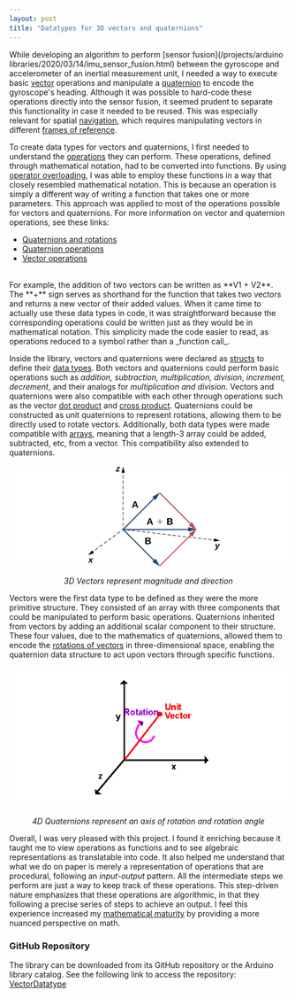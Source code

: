 ```yaml
---
layout: post
title: "Datatypes for 3D vectors and quaternions"
---
```


While developing an algorithm to perform [sensor fusion](/projects/arduino libraries/2020/03/14/imu_sensor_fusion.html) between the gyroscope and accelerometer of an inertial measurement unit, I needed a way to execute basic [vector](https://es.wikipedia.org/wiki/Vector) operations and manipulate a [quaternion](https://en.wikipedia.org/wiki/Quaternion) to encode the gyroscope's heading. Although it was possible to hard-code these operations directly into the sensor fusion, it seemed prudent to separate this functionality in case it needed to be reused. This was especially relevant for spatial [navigation](https://en.wikipedia.org/wiki/Navigation), which requires manipulating vectors in different [frames of reference](https://en.wikipedia.org/wiki/Frame_of_reference). 

To create data types for vectors and quaternions, I first needed to understand the [operations](https://en.wikipedia.org/wiki/Operation_(mathematics)) they can perform. These operations, defined through mathematical notation, had to be converted into functions. By using [operator overloading](https://www.geeksforgeeks.org/operator-overloading-cpp/), I was able to employ these functions in a way that closely resembled mathematical notation. This is because an operation is simply a different way of writing a function that takes one or more parameters. This approach was applied to most of the operations possible for vectors and quaternions. For more information on vector and quaternion operations, see these links:

- [Quaternions and rotations](http://danceswithcode.net/engineeringnotes/quaternions/quaternions.html)
- [Quaternion operations](http://graphics.stanford.edu/courses/cs348a-17-winter/Papers/quaternion.pdf)  
- [Vector operations](http://emweb.unl.edu/Math/mathweb/vectors/vectors.html)

<br>
For example, the addition of two vectors can be written as **V1 + V2**. The **+** sign serves as shorthand for the function that takes two vectors and returns a new vector of their added values. When it came time to actually use these data types in code, it was straightforward because the corresponding operations could be written just as they would be in mathematical notation. This simplicity made the code easier to read, as operations reduced to a symbol rather than a _function call_. 

Inside the library, vectors and quaternions were declared as [structs](https://cplusplus.com/doc/tutorial/structures/) to define their [data types](https://en.wikipedia.org/wiki/Data_type). Both vectors and quaternions could perform basic operations such as _addition, subtraction, multiplication, division, increment, decrement_, and their analogs for _multiplication and division_. Vectors and quaternions were also compatible with each other through operations such as the vector [dot product](https://en.wikipedia.org/wiki/Dot_product) and [cross product](https://en.wikipedia.org/wiki/Cross_product). Quaternions could be constructed as unit quaternions to represent rotations, allowing them to be directly used to rotate vectors. Additionally, both data types were made compatible with [arrays](https://cplusplus.com/doc/tutorial/arrays/), meaning that a length-3 array could be added, subtracted, etc, from a vector. This compatibility also extended to quaternions.

![image](/img/imu-filter/vectors.jpg)
<p align="center"><i>3D Vectors represent magnitude and direction</i></p>

Vectors were the first data type to be defined as they were the more primitive structure. They consisted of an array with three components that could be manipulated to perform basic operations. Quaternions inherited from vectors by adding an additional scalar component to their structure. These four values, due to the mathematics of quaternions, allowed them to encode the [rotations of vectors](https://en.wikipedia.org/wiki/Quaternions_and_spatial_rotation) in three-dimensional space, enabling the quaternion data structure to act upon vectors through specific functions.

![image](/img/imu-filter/quaternion.png)
<p align="center"><i>4D Quaternions represent an axis of rotation and rotation angle</i></p>

Overall, I was very pleased with this project. I found it enriching because it taught me to view operations as functions and to see algebraic representations as translatable into code. It also helped me understand that what we do on paper is merely a representation of operations that are procedural, following an _input-output_ pattern. All the intermediate steps we perform are just a way to keep track of these operations. This step-driven nature emphasizes that these operations are algorithmic, in that they following a precise series of steps to achieve an output. I feel this experience increased my [mathematical maturity](https://en.wikipedia.org/wiki/Mathematical_maturity) by providing a more nuanced perspective on math.

### GitHub Repository
The library can be downloaded from its GitHub repository or the Arduino library catalog. See the following link to access the repository: [VectorDatatype](https://github.com/RCmags/vector_datatype)

